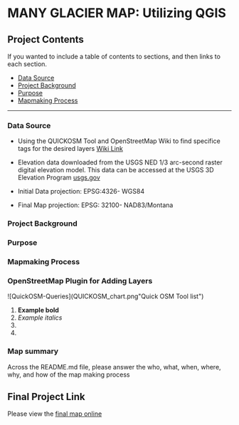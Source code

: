 # MANY GLACIER MAP: Utilizing QGIS 


## Project Contents

If you wanted to include a table of contents to sections, and then links to each section.


- [Data Source](Data-Source)
- [Project Background](#project-background)
- [Purpose](Purpose)
- [Mapmaking Process](Mapmaking-process)

***

### Data Source

* Using the QUICKOSM Tool and OpenStreetMap Wiki to find specifice tags for the desired layers
[Wiki Link](https://wiki.openstreetmap.org/wiki )
* Elevation data downloaded from the USGS NED 1/3 arc-second raster digital elevation model. This data can be accessed at the USGS 3D Elevation Program [usgs.gov](https://apps.nationalmap.gov/downloader/)

* Initial Data projection: EPSG:4326- WGS84
* Final Map projection: EPSG: 32100- NAD83/Montana

### Project Background



### Purpose

### Mapmaking Process
### OpenStreetMap Plugin for Adding Layers

![QuickOSM-Queries](QUICKOSM_chart.png"Quick OSM Tool list")


1. **Example bold**
2. *Example italics*
3. 
4. 

### Map summary

Across the README.md file, please answer the who, what, when, where, why, and how of the map making process


## Final Project Link

Please view the [final map online](www.github...)


[def]: #https://wiki.openstreetmap.org/wiki
